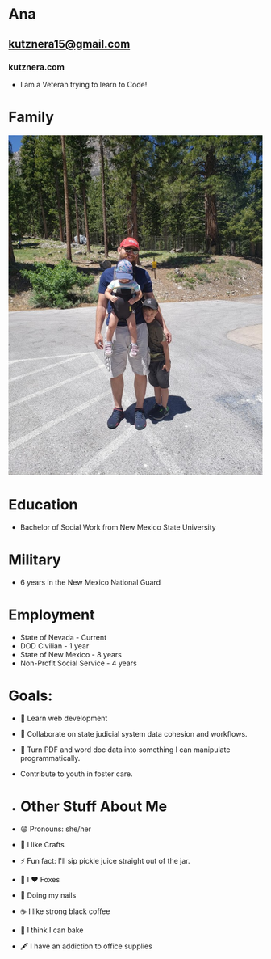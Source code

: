 # Ana 

## kutznera15@gmail.com
### kutznera.com 

- I am a Veteran trying to learn to Code!

# Family
 ![Tom, Everett and Emerson](fam.jpg)
# Education
* Bachelor of Social Work from New Mexico State University 

# Military
* 6 years in the New Mexico National Guard
    
# Employment
* State of Nevada - Current
* DOD Civilian - 1 year
* State of New Mexico - 8 years
* Non-Profit Social Service - 4 years

# Goals:

- 🌱 Learn web development
- 👯 Collaborate on state judicial system data cohesion and workflows.
- 🤔 Turn PDF and word doc data into something I can manipulate programmatically.
- Contribute to youth in foster care.
  

- # Other Stuff About Me 
- 😄 Pronouns: she/her
- :art: I like Crafts
- ⚡ Fun fact: I'll sip pickle juice straight out of the jar.
- :fox_face: I :heart: Foxes
- :nail_care: Doing my nails
- :coffee: I like strong black coffee
- :cake: I think I can bake
- :fountain_pen: I have an addiction to office supplies
